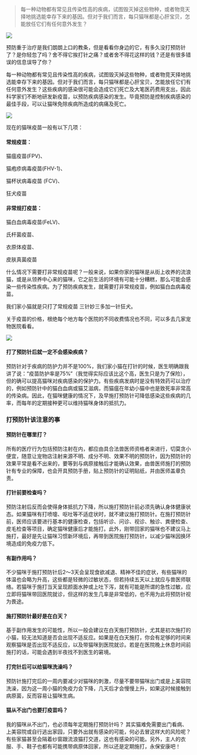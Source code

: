 > 每一种动物都有常见且传染性高的疾病，试图毁灭掉这些物种，或者物竞天择地挑选能幸存下来的基因。但对于我们而言，每只猫咪都是心肝宝贝，怎能放任它们有任何意外发生？

![](https://mmbiz.qpic.cn/mmbiz_jpg/mLA9xDdPFPV267XiaudZFnaQflQyiaFtjH59MjoZSib1NhRZWVIPbfGCT0H800drfPrrViaibYiamTdQVribRcvus5a4w/640?wx_fmt=jpeg&tp=webp&wxfrom=5&wx_lazy=1&wx_co=1)

预防重于治疗是我们朗朗上口的教条，但是看看你身边的它，有多久没打预防针了？是你轻忽了吗？舍不得它挨打针之痛？或者舍不得花这样的钱？还是有很多错误的信息误导了你？ 

每一种动物都有常见且传染性高的疾病，试图毁灭掉这些物种，或者物竞天择地挑选能幸存下来的基因。但对于我们而言，每只猫咪都是心肝宝贝，怎能放任它们有任何意外发生？这些疾病的感染很可能会造成它们死亡及大笔医药费用支出，因此科学家们不断地研发新疫苗，以预防疾病感染的发生。毕竟预防是控制疾病感染的最佳手段，可以让猫咪免除疾病所造成的病痛及死亡。

![](https://mmbiz.qpic.cn/mmbiz_jpg/mLA9xDdPFPU15vChujv1O2DcGHAqnraRNReVib2zkFY2QtvNBGvnRqmyOdsYVuaRWsG0mIGP4hRpsV5acic8wiaYQ/640?wx_fmt=jpeg&tp=webp&wxfrom=5&wx_lazy=1&wx_co=1)

现在的猫咪疫苗一般有以下几项：

#### 常规疫苗：

猫瘟疫苗(FPV)、

猫疱疹病毒疫苗(FHV-1)、

猫杯状病毒疫苗 (FCV)、

狂犬疫苗


#### 非常规打疫苗：

猫白血病毒疫苗(FeLV)、

氏杆菌疫苗、

衣原体疫苗、

皮肤真菌疫苗

什么情况下需要打非常规疫苗呢？一般来说，如果你家的猫咪是从街上收养的流浪猫，或是从领养中心来的猫咪，它之前生活的环境有可能十分糟糕，那么可能会感染一些传染性疾病。为了预防疾病发生，就需要打非常规疫苗，例如猫白血病毒疫苗。


我们家小猫就是只打了常规疫苗 三针妙三多加一针狂犬。

关于疫苗的价格，根绝每个地方每个医院的不同收费情况也不同，可以多去几家宠物医院看看。

![](https://mmbiz.qpic.cn/mmbiz_jpg/mLA9xDdPFPU15vChujv1O2DcGHAqnraRo94By6nbIeQGsFjEPshFtTLeMk66ScrpIsbNK7zlaHnTawCCzcXcDg/640?wx_fmt=jpeg&tp=webp&wxfrom=5&wx_lazy=1&wx_co=1)

#### 打了预防针后就一定不会感染疾病？ 

预防针对于疾病的防护力并不是100%，我们家小猫在打针的时候，医生明确跟我讲了说：“疫苗防护率是75%”（我觉得实际应该比这个高，医生只是为了保险），但的确可以提高猫咪对疾病感染的保护力。有些疾病发病时是没有特效药可以治疗的，例如预防针中的猫白血病或猫艾滋病，而猫瘟在年幼小猫中也是致死率非常高的传染病。因此，在猫咪健康的情况下，及早施打预防针可降低感染这些疾病的几率，而每年的定期接种更可以维持猫咪身体的抵抗力。

### 打预防针该注意的事 

#### 预防针在哪里打？ 

所有的医疗行为包括预防注射在内，都应由具合法兽医师资格者来进行，切莫贪小便宜，随意让宠物店注射来源不明、成分不明、效果不明的预防针，因为预防针的效果平常是看不出来的，要等到与病原接触后才能确认效果，由兽医师施打的预防针有专业的保障，也会开具预防手册，贴上预防针的证明贴纸，并由医师盖章负责。 

#### 打针前要检查吗？ 

预防注射后反而会使得身体抵抗力下降，所以施打预防针前必须先确认身体健康状态。如果猫咪有打喷嚏、呕吐等不适症状时，就不建议施打预防针。在施打预防针前，医师应该要进行基本的健康检查，包括听诊、问诊、视诊、触诊、粪便检查、皮毛检查等项目，确定猫咪健康后才能施打。此外，刚带回家的猫咪也不建议马上施打，最好是先让猫咪习惯新环境后，再带到医院施打预防针，以减少猫咪因换环境造成的免疫力低下。 

#### 有副作用吗？ 

不少猫咪于施打预防针后2～3天会呈现食欲减退、精神不佳的症状，有些猫咪的体温也会略为升高，这些都是轻微的过敏状态，但若持续五天以上就应与兽医师联络。若猫咪于施打当天呈现颜面水肿或上吐下泻，就有可能是所谓的急性过敏，应立即将猫咪带回医院就诊，但这样的发生几率是非常低的，也不用为此将预防针视为畏途。

#### 施打预防针最好是在白天？ 

基于副作用发生的可能性，所以一般会建议在白天施打预防针，尤其是初次施打的小猫，较无法知道是否会出现不适反应。如果是在白天施打，你会有足够的时间来观察猫咪是否出现不适反应，以及带猫咪到医院就诊。若是在医院晚上休息时间前施打的话，可能会遇到半夜找不到医生的窘境。 

#### 打完针后可以给猫咪洗澡吗？ 

预防针施打完后的一周内要减少对猫咪的刺激，尽量不要带猫咪出门或是上美容院洗澡，因为这一周小猫的免疫力会下降，几天后才会慢慢上升，如果这时候接触到病原菌，反而容易让猫咪生病。 

#### 猫从不出门也要打疫苗吗？

我的猫咪从不出门，也必须每年定期施打预防针吗？ 其实猫难免需要出门看病、上美容院或自行逃出家园，只要外出就有感染的可能，何必去冒这样大的风险呢？有些家猫甚至会隔着纱窗跟流浪猫打交道，这也有感染的可能。另外，主人的衣服、手、鞋子也都有可能携带病原体回家，所以还是定期施打，永保安康吧！
